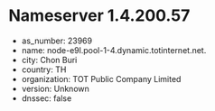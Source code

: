 # Nameserver 1.4.200.57

* as_number: 23969
* name: node-e9l.pool-1-4.dynamic.totinternet.net.
* city: Chon Buri
* country: TH
* organization: TOT Public Company Limited
* version: Unknown
* dnssec: false
